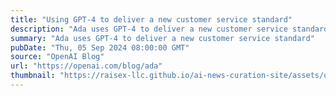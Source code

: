 ```yaml
---
title: "Using GPT-4 to deliver a new customer service standard"
description: "Ada uses GPT-4 to deliver a new customer service standard"
summary: "Ada uses GPT-4 to deliver a new customer service standard"
pubDate: "Thu, 05 Sep 2024 08:00:00 GMT"
source: "OpenAI Blog"
url: "https://openai.com/blog/ada"
thumbnail: "https://raisex-llc.github.io/ai-news-curation-site/assets/openai_logo.png"
---
```


